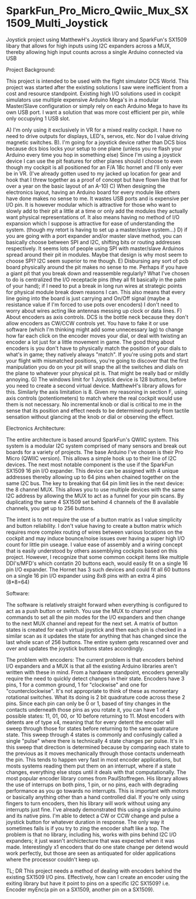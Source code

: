 # SparkFun_Pro_Micro_Qwiic_Mux_SX1509_Multi_Joystick
Joystick project using MatthewH's Joystick library and SparkFun's SX1509 libary that allows for high inputs using I2C expanders across a MUX, thereby allowing high input counts across a single Arduino connected via USB

Project Background:

This project is intended to be used with the flight simulator DCS World.  This project was started after the existing solutions I saw were inefficient from a cost and resource standpoint.  Existing high I/O solutions used in cockpit simulators use multiple expensive Arduino Mega's in a modular Master/Slave configuration or simply rely on each Arduino Mega to have its own USB port.  I want a solution that was more cost efficient per pin, while only occupying 1 USB slot.

A)  I'm only using it exclusively in VR for a mixed reality cockpit.  I have no need to drive outputs for displays, LED's, servos, etc.  Nor do I value driving magnetic switches.
B). I'm going for a joystick device rather than DCS bios because dcs bios locks your setup to one plane (unless you re flash your Arduino every time you hop in something else)
Since I'm using a joystick device I can use the pit features for other planes should I choose to even though my cockpit is all positioned for an F/A 18c hornet and I'll only ever be in VR.  (I've already gotten used to my jacked up location for gear and hook that I threw together as a proof of concept but have flown like that for over a year on the basic layout of an A-10)
C) When designing the electronics layout, having an Arduino board for every module like others have done makes no sense to me.  It wastes USB ports and is expensive per I/O pin.  It is however modular which is attractive for those who want to slowly add to their pit a little at a time or only add the modules they actually want physical representations of.  It also means having no method of I/O expansion which I suppose is attractive for ease of understanding the system. (though my retort is having to set up a master/slave system...)
D) if you are going with a port expander and/or master slave method, you can basically choose between SPI and I2C, shifting bits or routing addresses respectively.  It seems lots of people using SPI with master/slave Arduinos spread around their pit in modules.  Maybe that design is why most seem to choose SPI?  I2C seem superior to me though.
E) Disbursing any sort of pcb board physically around the pit makes no sense to me.  Perhaps if you have a giant pit that you break down and reassemble regularly?  What I've chosen to do is centralized the I/O receptacle pins (they all fit basically in the palm of your hand); if I need to put a break in long run wires at strategic points for physical module break down reasons I can.  This also means that every line going into the board is just carrying and On/Off signal (maybe a resistance value if I'm forced to use pots over encoders)  I don't need to worry about wires acting like antennas messing up clock or data lines.
F) About encoders as axis controls.  DCS is the bottle neck because they don't allow encoders as CW/CCW controls yet.  You have to fake it or use software (which I'm thinking might add some unnecessary lag) to change how far each click on the encoder moves your dial, or deal with twisting an encoder a lot just for a little movement in game.  The good thing about encoders is you don't have to physically match the position of your dials to what's in game; they natively always "match".  If you're using pots and start your flight with mismatched positions, you're going to discover that the first manipulation you do on your pit will snap the all the switches and dials on the plane to whatever your physical pit is.  That might be really bad or mildly annoying.
G) The windows limit for 1 Joystick device is 128 buttons, before you need to create a second virtual device.  MatthewH's library allows for this.  Similarly the axis limitation is 8.  Given my reasoning in section F, using axis controls (potentiometers) to match where the real cockpit would use them is not necessary.  No incremental knob or dial is critical to me in the sense that its position and effect needs to be determined purely from tactile sensation without glancing at the knob or dial or observing the effect.

Electronics Architecture:

The entire architecture is based around SparkFun's QWIIC system.  This system is a modular I2C system comprised of many sensors and break out boards for a variety of projects.  The base Arduino I've chosen is their Pro Micro (QWIIC version).  This allows a simple hook up to their line of I2C devices.  The next most notable component is the use if the SparkFun SX1509 16 pin I/O expander.  This device can be assigned with 4 unique addresses thereby allowing up to 64 pins when chained together on the same I2C bus.  The key to breaking that 64 pin limit lies in the next device: the 8 channel MUX.  This allows you to use multiple devices with the same I2C address by allowing the MUX to act as a funnel for your pin scans.  By duplicating the same 4 SX1509 set behind 4 channels of the 8 available channels, you get up to 256 buttons.

The intent is to not require the use of a button matrix as I value simplicity and button reliability.  I don't value having to create a button matrix which requires more complex routing of wires between various locations on the cockpit and may induce bounce/noise issues over having a super high I/O count for little pin useage.  I value ease of assembly and a wiring concept that is easily understood by others assemblying cockpits based on this project.  However, I recognize that some common cockpit items like multiple DDI's/MFD's which contatin 20 buttons each, would easily fit on a single 16 pin I/O expander.  The Hornet has 3 such devices and could fit all 60 buttons on a single 16 pin I/O expander using 8x8 pins with an extra 4 pins (8*8=64)

Software:

The software is relatively straight forward when everything is configured to act as a push button or switch.  You use the MUX to channel your commands to set all the pin modes for the I/O expanders and then change to the next MUX channel and repeat for the next set.  A matrix of button states is created for each virtual joystick and then each pin is checked in a similar scan as it updates the state for anything that has changed since the last whole scan of 256 buttons.  The entire system gets rescanned over and over and updates the joystick buttons states accordingly.

The problem with encoders:
The current problem is that encoders behind I/O expanders and a MUX is that all the existing Arduino libraries aren't written with these in mind.  From a hardware standpoint, encoders generally require the need to quickly detect changes in their state.  Encoders have 3 pins, 1 for a common ground, 1 for "clockwise" and one for "counterclockwise".  It's not appropriate to think of these as momentary rotational switches.  What its doing is 2 bit quadrature code across these 2 pins.  Since each pin can only be 0 or 1, based of tiny changes in the contacts underneath those pins as you rotate it, you can have 1 of 4 possible states:  11, 01, 00, or 10 before returning to 11.  Most encoders with detents are of type x4, meaning that for every detent the encoder will sweep through those for states before returning to the same quatrature state.  This sweep through 4 states is commonly and confusingly called a single "pulse" where there is technically 4 state changes per pulse.  It's in this sweep that direction is determined because by comparing each state to the previous as it moves mechanically through those contacts underneath the pin.  This tends to happen very fast in most encoder applications, but mosts systems reading them put them on an interrupt, where if a state changes, everything else stops until it deals with that computationally.  The most popular encoder library comes from PaulStoffregen.  His library allows the use of interrups on both pins, 1 pin, or no pins, each with degrading performance as you go towards no interrupts.  This is important with motors or basically anything other than a hand controlled dial.  If you're only using fingers to turn encoders, then his library will work without using any interrupts just fine.  I've already demonstrated this using a single arduino and its native pins.  I'm able to detect a CW or CCW change and pulse a joystick button for whatever duration in response.  The only way it sometimes fails is if you try to zing the encoder shaft like a top.  The problem is that no library, including his, works with pins behind I2C I/O expanders; it just wasn't archictecture that was expected when it was made.  Interestingly x1 encoders that do one state change per detend would work perfectly, but those are seen as antiquated for older applications where the processor couldn't keep up.

TL; DR This project needs a method of dealing with encoders behind the existing SX1509 I/O pins.  Effectively, how can I create an encoder using the exiting library but have it point to pins on a specific I2C SX1509?  i.e. Encoder myEnc(a pin on a SX1509, another pin on a SX1509).
